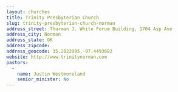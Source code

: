 ```yaml
---
layout: churches
title: Trinity Presbyterian Church
slug: trinity-presbyterian-church-norman
address_street: Thurman J. White Forum Building, 1704 Asp Ave
address_city: Norman
address_state: OK
address_zipcode:
address_geocode: 35.2022995,-97.4493682
website: http://www.trinitynorman.com
pastors:
  -
    name: Justin Westmoreland
    senior_minister: No
---
```

